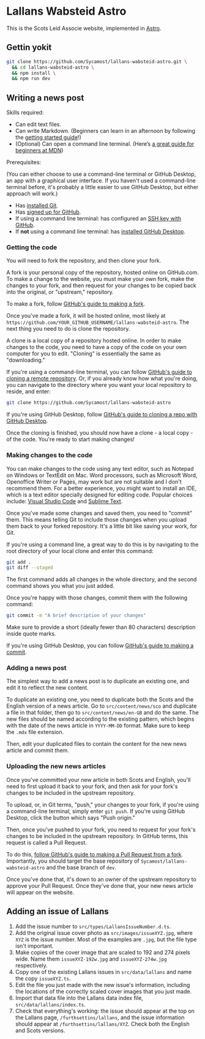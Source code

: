 # Lallans Wabsteid Astro

This is the Scots Leid Associe website, implemented in [Astro](https://astro.build/).

## Gettin yokit

```bash
git clone https://github.com/Sycamost/lallans-wabsteid-astro.git \
  && cd lallans-wabsteid-astro \
  && npm install \
  && npm run dev
```

## Writing a news post

Skills required:

* Can edit text files.
* Can write Markdown. (Beginners can learn in an afternoon by following the
  [getting started guide](https://www.markdownguide.org/getting-started/)!)
* (Optional) Can open a command line terminal. (Here’s
  [a great guide for beginners at MDN](https://developer.mozilla.org/en-US/docs/Learn/Tools_and_testing/Understanding_client-side_tools/Command_line))

Prerequisites:

(You can either choose to use a command-line terminal or GitHub Desktop, an app
with a graphical user interface. If you haven't used a command-line terminal
before, it's probably a little easier to use GitHub Desktop, but either approach
will work.)

* Has [installed Git](https://git-scm.com/book/en/v2/Getting-Started-Installing-Git).
* Has [signed up for GitHub](https://docs.github.com/en/get-started/signing-up-for-github/signing-up-for-a-new-github-account).
* If using a command line terminal: has configured an
  [SSH key with GitHub](https://docs.github.com/en/authentication/connecting-to-github-with-ssh/adding-a-new-ssh-key-to-your-github-account).
* If **not** using a command line terminal: has [installed GitHub Desktop](https://desktop.github.com/).

### Getting the code

You will need to fork the repository, and then clone your fork.

A fork is your personal copy of the repository, hosted online on GitHub.com. To
make a change to the website, you must make your own fork, make the changes to
your fork, and then request for your changes to be copied back into the original,
or "upstream," repository.

To make a fork, follow
[GitHub's guide to making a fork](https://docs.github.com/en/get-started/quickstart/fork-a-repo).

Once you've made a fork, it will be hosted online, most likely at
`https://github.com/YOUR_GITHUB_USERNAME/lallans-wabsteid-astro`. The next thing
you need to do is clone the repository.

A clone is a local copy of a repository hosted online. In order to make changes
to the code, you need to have a copy of the code on your own computer for you to
edit. "Cloning" is essentially the same as "downloading."

If you're using a command-line terminal, you can follow
[GitHub's guide to cloning a remote repository](https://docs.github.com/en/repositories/creating-and-managing-repositories/cloning-a-repository).
Or, if you already know how what you're doing, you can navigate to the directory
where you want your local repository to reside, and enter:

```bash
git clone https://github.com/Sycamost/lallans-wabsteid-astro
```

If you're using GitHub Desktop, follow
[GitHub's guide to cloning a repo with GitHub Desktop](https://docs.github.com/en/desktop/adding-and-cloning-repositories/cloning-a-repository-from-github-to-github-desktop).

Once the cloning is finished, you should now have a clone - a local copy - of
the code. You're ready to start making changes!

### Making changes to the code

You can make changes to the code using any text editor, such as Notepad on Windows
or TextEdit on Mac. Word processors, such as Microsoft Word, Openoffice Writer or
Pages, may work but are not suitable and I don't recommend them. For a better
experience, you might want to install an IDE, which is a text editor specially
designed for editing code. Popular choices include:
[Visual Studio Code](https://code.visualstudio.com/download) and
[Sublime Text](https://www.sublimetext.com/download).

Once you've made some changes and saved them, you need to "commit" them.
This means telling Git to include those changes when you upload them back
to your forked repository. It's a little bit like saving your work, for Git.

If you're using a command line, a great way to do this is by navigating to the
root directory of your local clone and enter this command:

```bash
git add .
git diff --staged
```

The first command adds all changes in the whole directory, and the second command
shows you what you just added.

Once you're happy with those changes, commit them with the following command:

```bash
git commit -m "A brief description of your changes"
```

Make sure to provide a short (ideally fewer than 80 characters) description inside
quote marks.

If you're using GitHub Desktop, you can follow
[GitHub's guide to making a commit](https://docs.github.com/en/desktop/making-changes-in-a-branch/committing-and-reviewing-changes-to-your-project-in-github-desktop).

### Adding a news post

The simplest way to add a news post is to duplicate an existing one, and
edit it to reflect the new content.

To duplicate an existing one, you need to duplicate both the Scots and the English
version of a news article. Go to `src/content/news/sco` and duplicate a file in
that folder, then go to `src/content/news/en-GB` and do the same. The new files
should be named according to the existing pattern, which begins with the date of
the news article in `YYYY-MM-DD` format. Make sure to keep the `.mdx` file extension.

Then, edit your duplicated files to contain the content for the new news article
and commit them.

### Uploading the new news articles

Once you've committed your new article in both Scots and English, you'll need
to first upload it back to your fork, and then ask for your fork's changes to
be included in the upstream repository.

To upload, or, in Git terms, "push," your changes to your fork, if you're using
a command-line terminal, simply enter `git push`. If you're using GitHub Desktop,
click the button which says "Push origin."

Then, once you've pushed to your fork, you need to request for your fork's changes
to be included in the upstream repository. In GitHub terms, this request is called
a Pull Request.

To do this, [follow GitHub's guide to making a Pull Request from a fork](https://docs.github.com/en/pull-requests/collaborating-with-pull-requests/proposing-changes-to-your-work-with-pull-requests/creating-a-pull-request-from-a-fork).
Importantly, you should target the base repository of `Sycamost/lallans-wabsteid-astro`
and the base branch of `dev`.

Once you've done that, it's down to an owner of the upstream repository to approve
your Pull Request. Once they've done that, your new news article will appear on
the website.

## Adding an issue of Lallans

1. Add the issue number to `src/types/LallansIssueNumber.d.ts`.
2. Add the original issue cover photo as `src/images/issueXYZ.jpg`, where `XYZ`
   is the issue number. Most of the examples are `.jpg`, but the file type isn't important.
3. Make copies of the cover image that are scaled to 192 and 274 pixels wide.
   Name them `issueXYZ-192w.jpg` and `issueXYZ-274w.jpg` respectively.
4. Copy one of the existing Lallans issues in `src/data/lallans` and name the
   copy `issueXYZ.ts`.
5. Edit the file you just made with the new issue's information, including the
   locations of the correctly scaled cover images that you just made.
6. Import that data file into the Lallans data index file, `src/data/lallans/index.ts`.
7. Check that everything's working: the issue should appear at the top on the
   Lallans page, `/furthsettins/lallans`, and the issue information should appear
   at `/furthsettins/lallans/XYZ`. Check both the English and Scots versions.

